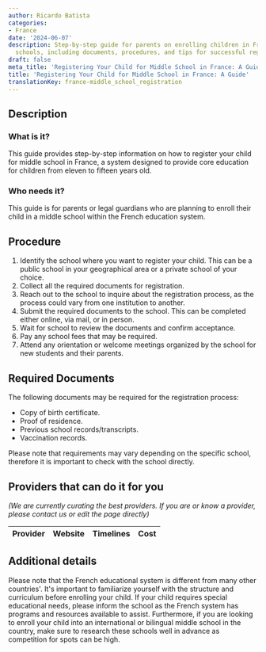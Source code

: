 ```yaml
---
author: Ricardo Batista
categories:
- France
date: '2024-06-07'
description: Step-by-step guide for parents on enrolling children in French middle
  schools, including documents, procedures, and tips for successful registration.
draft: false
meta_title: 'Registering Your Child for Middle School in France: A Guide'
title: 'Registering Your Child for Middle School in France: A Guide'
translationKey: france-middle_school_registration
---
```


## Description
### What is it?
This guide provides step-by-step information on how to register your child for middle school in France, a system designed to provide core education for children from eleven to fifteen years old.

### Who needs it?
This guide is for parents or legal guardians who are planning to enroll their child in a middle school within the French education system.

## Procedure
1. Identify the school where you want to register your child. This can be a public school in your geographical area or a private school of your choice.
2. Collect all the required documents for registration.  
3. Reach out to the school to inquire about the registration process, as the process could vary from one institution to another.
4. Submit the required documents to the school. This can be completed either online, via mail, or in person.
5. Wait for school to review the documents and confirm acceptance.
6. Pay any school fees that may be required.
7. Attend any orientation or welcome meetings organized by the school for new students and their parents.

## Required Documents
The following documents may be required for the registration process:
- Copy of birth certificate.
- Proof of residence.
- Previous school records/transcripts.
- Vaccination records.

Please note that requirements may vary depending on the specific school, therefore it is important to check with the school directly.

## Providers that can do it for you

_(We are currently curating the best providers. If you are or know a provider, please contact us or edit the page directly)_

| Provider        |     Website     |     Timelines    |       Cost      |
| --------------- | --------------- |  :-------------: | :-------------: |

## Additional details
Please note that the French educational system is different from many other countries'. It's important to familiarize yourself with the structure and curriculum before enrolling your child. If your child requires special educational needs, please inform the school as the French system has programs and resources available to assist. Furthermore, if you are looking to enroll your child into an international or bilingual middle school in the country, make sure to research these schools well in advance as competition for spots can be high.

